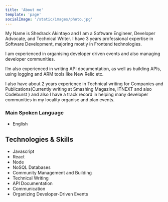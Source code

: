 ```yaml
---
title: 'About me'
template: 'page'
socialImage: '/static/images/photo.jpg'
---
```


My Name is Shedrack Akintayo and I am a Software Engineer, Developer Advocate, and Technical Writer. I have 3 years professional expertise in Software Development, majoring mostly in Frontend technologies.

I am experienced in organising developer driven events and also managing developer communities.

I’m also experienced in writing API documentation, as well as building APIs, using logging and ARM tools like New Relic etc.

I also have about 2 years experience in Technical writing for Companies and Publications(Currently writing at Smashing Magazine, ITNEXT and also Codeburst ) and also I have a track record in helping many developer communities in my locality organise and plan events.

### Main Spoken Language

- English

## Technologies & Skills

- Javascript
- React
- Node
- NoSQL Databases
- Community Management and Building
- Technical Writing
- API Documentation
- Communication
- Organizing Developer-Driven Events
